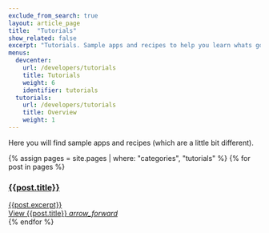 ```yaml
---
exclude_from_search: true
layout: article_page
title:  "Tutorials"
show_related: false
excerpt: "Tutorials. Sample apps and recipes to help you learn whats going on."
menus:
  devcenter:
    url: /developers/tutorials
    title: Tutorials
    weight: 6
    identifier: tutorials
  tutorials:
    url: /developers/tutorials
    title: Overview
    weight: 1
---
```


Here you will find sample apps and recipes (which are a little bit different).

<div>
{% assign pages = site.pages | where: "categories", "tutorials" %}
{% for post in pages %}
  <a href="{{ post.url | relative_url}}" class="syn-card outlined actionable syn-link-no-decoration syn-mb-32">
    <h3>{{post.title}}</h3>
    <div class="syn-body-1 syn-text-secondary syn-mb-32">
      {{post.excerpt}}
    </div>
    <div class="syn-h6 syn-mb-4 syn-text-blue syn-flex align-center">
      View {{post.title}}
      <i class="material-icons syn-ml-8">arrow_forward</i>
    </div>
  </a>
{% endfor %}
</div>

